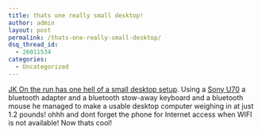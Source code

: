 ```yaml
---
title: thats one really small desktop!
author: admin
layout: post
permalink: /thats-one-really-small-desktop/
dsq_thread_id:
  - 26011534
categories:
  - Uncategorized
---
```

[JK On the run has one hell of a small desktop setup][1]. Using a [Sony U70][2] a bluetooth adapter and a bluetooth stow-away keyboard and a bluetooth mouse he managed to make a usable desktop computer weighing in at just 1.2 pounds! ohhh and dont forget the phone for Internet access when WIFI is not available! Now thats cool!

 [1]: http://jkontherun.blogs.com/jkontherun/2004/11/complete_deskto.html
 [2]: http://jkontherun.blogs.com/jkontherun/2004/11/sony_bringing_t.html